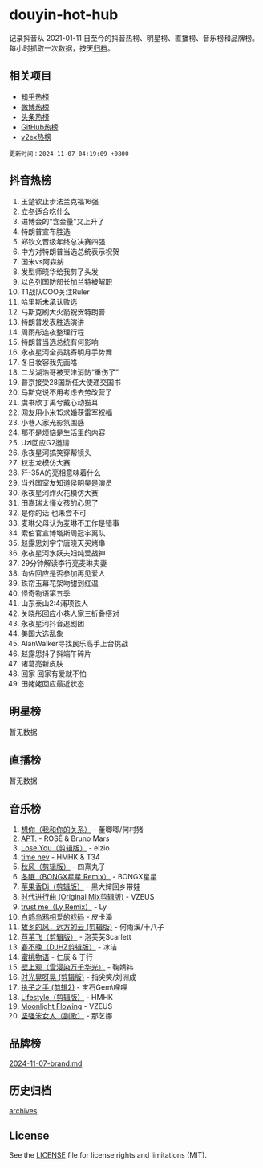 # douyin-hot-hub

记录抖音从 2021-01-11 日至今的抖音热榜、明星榜、直播榜、音乐榜和品牌榜。每小时抓取一次数据，按天[归档](archives)。

## 相关项目

- [知乎热榜](https://github.com/lonnyzhang423/zhihu-hot-hub)
- [微博热榜](https://github.com/lonnyzhang423/weibo-hot-hub)
- [头条热榜](https://github.com/lonnyzhang423/toutiao-hot-hub)
- [GitHub热榜](https://github.com/lonnyzhang423/github-hot-hub)
- [v2ex热榜](https://github.com/lonnyzhang423/v2ex-hot-hub)


`更新时间：2024-11-07 04:19:09 +0800`

## 抖音热榜

1. 王楚钦止步法兰克福16强
1. 立冬适合吃什么
1. 进博会的“含金量”又上升了
1. 特朗普宣布胜选
1. 郑钦文晋级年终总决赛四强
1. 中方对特朗普当选总统表示祝贺
1. 国米vs阿森纳
1. 发型师晓华给我剪了头发
1. 以色列国防部长加兰特被解职
1. T1战队COO关注Ruler
1. 哈里斯未承认败选
1. 马斯克刷大火箭祝贺特朗普
1. 特朗普发表胜选演讲
1. 周雨彤连夜整理行程
1. 特朗普当选总统有何影响
1. 永夜星河全员跳寄明月手势舞
1. 冬日妆容我先画咯
1. 二龙湖浩哥被天津消防“重伤了”
1. 普京接受28国新任大使递交国书
1. 马斯克说不用考虑去劳改营了
1. 虞书欣丁禹兮戴心动猫耳
1. 网友用小米15求婚获雷军祝福
1. 小巷人家光影氛围感
1. 那不是烦恼是生活里的内容
1. Uzi回应G2邀请
1. 永夜星河搞笑穿帮镜头
1. 权志龙模仿大赛
1. 歼-35A的亮相意味着什么
1. 当外国室友知道侯明昊是演员
1. 永夜星河炸火花模仿大赛
1. 田嘉瑞太懂女孩的心思了
1. 是你的话 也未尝不可
1. 麦琳父母认为麦琳不工作是错事
1. 索伯官宣博塔斯周冠宇离队
1. 赵露思刘宇宁唐晓天买烤串
1. 永夜星河水妖夫妇纯爱战神
1. 29分钟解读李行亮麦琳夫妻
1. 向佐回应是否参加再见爱人
1. 珠帘玉幕花架吻甜到红温
1. 怪奇物语第五季
1. 山东泰山2:4浦项铁人
1. 关晓彤回应小巷人家三折叠搭对
1. 永夜星河抖音追剧团
1. 美国大选乱象
1. AlanWalker寻找民乐高手上台挑战
1. 赵露思抖了抖端午碎片
1. 诸葛亮新皮肤
1. 回家 回家有爱就不怕
1. 田姥姥回应最近状态

## 明星榜

暂无数据

## 直播榜

暂无数据

## 音乐榜

1. [想你（我和你的关系）](https://sf5-hl-cdn-tos.douyinstatic.com/obj/tos-cn-ve-2774/o8QxhcOBDYYX0zqKCjFVQXZ3RBffnRBQEogitG) - 董唧唧/何村猪
1. [APT.](https://sf3-cdn-tos.douyinstatic.com/obj/tos-cn-ve-2774/oUIcRnUtZBV1JgZtxIMCAiiBSVBSEEOCFfkeMQ) - ROSÉ & Bruno Mars
1. [Lose You（剪辑版）](https://sf5-hl-cdn-tos.douyinstatic.com/obj/tos-cn-ve-2774/og9yxQxAWI86iBNr9ojBFMoWTIvDZZb8HwiGY) - elzio
1. [time nev](https://sf6-cdn-tos.douyinstatic.com/obj/tos-cn-ve-2774/oc6aICzpzBCWrhCvDVi2AZmQLt0gIBxfMEfd6i) - HMHK & T34
1. [秋风（剪辑版）](https://sf5-hl-cdn-tos.douyinstatic.com/obj/tos-cn-ve-2774/ocGaU84LfAfzMd2wbXdQFpCGhBiXg82JNMRRie) - 四熹丸子
1. [冬眠（BONGX星星 Remix）](https://sf5-hl-cdn-tos.douyinstatic.com/obj/tos-cn-ve-2774/oMCfFFoE3LwQ7agAgOIG4ieExqkeAsxNBEkLdz) - BONGX星星
1. [苹果香Dj（剪辑版）](https://sf5-hl-cdn-tos.douyinstatic.com/obj/tos-cn-ve-2774/oEeIEQbYGAOspCTRAIeYF4Ok8LgZ8NBaRe4ztR) - 黑大婶回乡带娃
1. [时代进行曲 (Original Mix剪辑版)](https://sf5-hl-cdn-tos.douyinstatic.com/obj/tos-cn-ve-2774/oYrssziLdrtiW6cKABM8n5Vfc2xwXiIBInoAkn) - VZEUS
1. [trust me（Ly Remix）](https://sf5-hl-cdn-tos.douyinstatic.com/obj/tos-cn-ve-2774/oUo1M8fz5AfmMSExABQQKFE0eCMWgsiccfqrMA) - Ly
1. [白鸽乌鸦相爱的戏码](https://sf5-hl-cdn-tos.douyinstatic.com/obj/tos-cn-ve-2774/oMVVEf6eDAOmFtNtCsEqKpIorBDM8Nkg6TZRqC) - 皮卡潘
1. [故乡的风，远方的云 (剪辑版)](https://sf5-hl-cdn-tos.douyinstatic.com/obj/tos-cn-ve-2774/ooPEdiZMrAAWisczq1WXoZYGU6GxII2UUBvYI) - 何雨溪/十八子
1. [芦苇飞（剪辑版）](https://sf3-cdn-tos.douyinstatic.com/obj/tos-cn-ve-2774/ok3IaChjEFFoK3FAMzXDEgfpeE6Al3Nv2BnfCW) - 泡芙芙Scarlett
1. [春不晚（DJHZ剪辑版）](https://sf5-hl-cdn-tos.douyinstatic.com/obj/tos-cn-ve-2774/osEZa7YZ6wNo9QDABgfGFaCQKRQTNafsBJDnKt) - 冰洁
1. [蜜桃物语](https://sf5-hl-cdn-tos.douyinstatic.com/obj/tos-cn-ve-2774/oIhOSCZtIACtYU4XQkngiW9kCBfVD1Fz9IYeqL) - 仁辰 & 于行
1. [壁上观（雪浸染万千华光）](https://sf3-cdn-tos.douyinstatic.com/obj/tos-cn-ve-2774/ocIizBMxWi8vA8UdAMIYdYCjgBB5Z3WZWxrvY) - 鞠婧祎
1. [时光晃呀晃 (剪辑版)](https://sf3-cdn-tos.douyinstatic.com/obj/tos-cn-ve-2774/o8ACeQem3gwI1x3GIYGAfKG0LJebKFRJDwRwyW) - 指尖笑/刘洲成
1. [执子之手 (剪辑2)](https://sf6-cdn-tos.douyinstatic.com/obj/tos-cn-ve-2774/oUoZLQjCc31XzqsBnBQUNgeKtYPBcgbFDwtfcu) - 宝石Gem\哩哩
1. [Lifestyle（剪辑版）](https://sf5-hl-cdn-tos.douyinstatic.com/obj/tos-cn-ve-2774/owfqGgjwG3V5lCLaAIezFMeg3LtuKNBaZKgzPV) - HMHK
1. [Moonlight Flowing](https://sf5-hl-cdn-tos.douyinstatic.com/obj/tos-cn-ve-2774/oopZsCtRnQgOhEYmv9FfBBgwmeaQmWQQZED9tN) - VZEUS
1. [坚强笨女人（副歌）](https://sf3-cdn-tos.douyinstatic.com/obj/tos-cn-ve-2774/ospNInQiZvGWyBVg5zkNsAMct5uJIg1CrZiPL) - 那艺娜

## 品牌榜

[2024-11-07-brand.md](archives/2024-11-07-brand.md)

## 历史归档

[archives](archives)

## License

See the [LICENSE](LICENSE) file for license rights and limitations (MIT).
